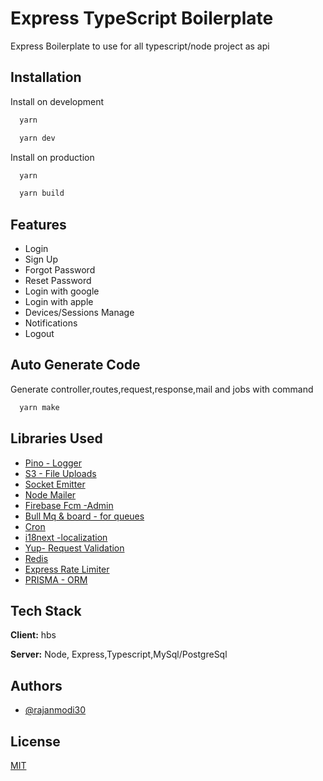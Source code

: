 
# Express TypeScript Boilerplate

Express Boilerplate to use for all typescript/node project as api

## Installation

Install on development

```bash
  yarn 

  yarn dev
```

Install on production

```bash
  yarn 

  yarn build
```


## Features

- Login
- Sign Up
- Forgot Password
- Reset Password
- Login with google
- Login with apple
- Devices/Sessions Manage
- Notifications
- Logout


## Auto Generate Code

Generate controller,routes,request,response,mail and jobs with command

```bash
  yarn make 
```
## Libraries Used

 - [Pino - Logger](https://www.npmjs.com/package/pino)
 - [S3 - File Uploads](https://docs.aws.amazon.com/sdk-for-javascript/v3/developer-guide/getting-started-nodejs.html)
 - [Socket Emitter](https://www.npmjs.com/package/socket.io-emitter)
 - [Node Mailer](https://www.npmjs.com/package/nodemailer)
 - [Firebase Fcm -Admin](https://www.npmjs.com/package/firebase-admin)
 - [Bull Mq & board - for queues](https://www.npmjs.com/package/bullmq)
 - [Cron](https://www.npmjs.com/package/cron)
 - [i18next -localization](https://www.npmjs.com/package/i18next)
 - [Yup- Request Validation](https://www.npmjs.com/package/yup)
 - [Redis](https://www.npmjs.com/package/redis)
 - [Express Rate Limiter](https://www.npmjs.com/package/express-rate-limit)
 - [PRISMA - ORM](https://www.npmjs.com/package/prisma)


## Tech Stack

**Client:** hbs

**Server:** Node, Express,Typescript,MySql/PostgreSql


## Authors

- [@rajanmodi30](https://github.com/rajanmodi30)


## License

[MIT](https://choosealicense.com/licenses/mit/)

